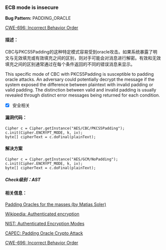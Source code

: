 ### ECB mode is insecure
**Bug Pattern:** PADDING_ORACLE

[CWE-696: Incorrect Behavior Order](http://cwe.mitre.org/data/definitions/696.html)

#### 描述：
CBC与PKCS5Padding的这种特定模式容易受到oracle攻击。如果系统暴露了明文与无效填充或有效填充之间的区别，则对手可能会对消息进行解密。有效和无效填充之间的区别通常通过在每个条件返回的不同的错误消息来显示。

This specific mode of CBC with PKCS5Padding is susceptible to padding oracle attacks. An adversary could potentially decrypt the message if the system exposed the difference between plaintext with invalid padding or valid padding. The distinction between valid and invalid padding is usually revealed through distinct error messages being returned for each condition.

- [x] 安全相关

#### 漏洞代码：
```
Cipher c = Cipher.getInstance("AES/CBC/PKCS5Padding");
c.init(Cipher.ENCRYPT_MODE, k, iv);
byte[] cipherText = c.doFinal(plainText);
```

#### 解决方案
```
Cipher c = Cipher.getInstance("AES/GCM/NoPadding");
c.init(Cipher.ENCRYPT_MODE, k, iv);
byte[] cipherText = c.doFinal(plainText);
```

##### Check级别：AST

#### 相关信息：
[Padding Oracles for the masses (by Matias Soler)](http://www.infobytesec.com/down/paddingoracle_openjam.pdf)

[Wikipedia: Authenticated encryption](http://en.wikipedia.org/wiki/Authenticated_encryption)

[NIST: Authenticated Encryption Modes](http://csrc.nist.gov/groups/ST/toolkit/BCM/modes_development.html#01)

[CAPEC: Padding Oracle Crypto Attack](http://capec.mitre.org/data/definitions/463.html)

[CWE-696: Incorrect Behavior Order](http://cwe.mitre.org/data/definitions/696.html)
